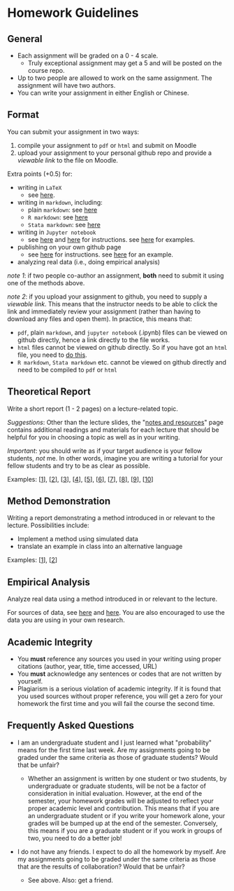 # Homework Guidelines

## General

- Each assignment will be graded on a 0 - 4 scale.
    - Truly exceptional assignment may get a 5 and will be posted on the course repo.
- Up to two people are allowed to work on the same assignment. The assignment will have two authors.
- You can write your assignment in either English or Chinese.

## Format
You can submit your assignment in two ways:
1. compile your assignment to `pdf` or `html` and submit on Moodle
2. upload your assignment to your personal github repo and provide a _viewable link_ to the file on Moodle.

Extra points (+0.5) for:
- writing in `LaTeX`
    - see [here](https://github.com/jiamingmao/data-analysis/blob/master/Materials/Software/LaTex/LaTex.md).
- writing in `markdown`, including:
    - plain `markdown`: see [here](https://jiamingmao.github.io/principles-of-economics/Software/#markdown)
    - `R markdown`: see [here](https://jiamingmao.github.io/data-analysis/Resources/#rr-markdown)
    - `Stata markdown`: see [here](https://jiamingmao.github.io/data-analysis/Resources/#stata)
- writing in `Jupyter notebook`
    - see [here](https://jupyter.org/) and [here](https://jupyter-notebook.readthedocs.io/en/stable/notebook.html) for instructions. see [here](https://github.com/jupyter/jupyter/wiki/A-gallery-of-interesting-Jupyter-Notebooks#statistics-machine-learning-and-data-science) for examples.
- publishing on your own github page
    - see [here](https://github.com/jiamingmao/data-analysis/blob/master/Materials/Software/Git%20and%20Github/Git%20and%20Github.md) for instructions. see [here](https://sudongqi.github.io/) for an example.
- analyzing real data (i.e., doing empirical analysis)

*note 1*: if two people co-author an assignment, **both** need to submit it using one of the methods above.

*note 2*: if you upload your assignment to github, you need to supply a _viewable link_. This means that the instructor needs to be able to click the link and immediately review your assignment (rather than having to download any files and open them). In practice, this means that:
 - `pdf`, plain `markdown`, and `jupyter notebook` (.ipynb) files can be viewed on github directly, hence a link directly to the file works.
 - `html` files cannot be viewed on github directly. So if you have got an `html` file, you need to [do this]().
 - `R markdown`, `Stata markdown` etc. cannot be viewed on github directly and need to be compiled to `pdf` or `html`

## Theoretical Report

Write a short report (1 - 2 pages) on a lecture-related topic.

*Suggestions*: Other than the lecture slides, the "[notes and resources](https://jiamingmao.github.io/data-analysis/Lectures/)" page contains additional readings and materials for each lecture that should be helpful for you in choosing a topic as well as in your writing.

*Important*: you should write as if your target audience is your fellow students, *not* me. In other words, imagine you are writing a tutorial for your fellow students and try to be as clear as possible.

Examples: [[1](http://am207.info/wiki/Divergence.html)], [[2](http://am207.info/wiki/Entropy.html)], [[3](https://vsoch.github.io/2013/bias-and-variance-tradeoff/)], [[4](https://sudongqi.github.io/p6)], [[5](https://timvieira.github.io/blog/post/2014/10/06/kl-divergence-as-an-objective-function/)], [[6](https://www.countbayesie.com/blog/2017/5/9/kullback-leibler-divergence-explained)], [[7](https://pandeykartikey.github.io/machine/learning/basics/2018/05/22/cross-entropy.html)], [[8](https://colah.github.io/posts/2015-09-Visual-Information/)], [[9](https://rdipietro.github.io/friendly-intro-to-cross-entropy-loss/)], [[10](https://ethen8181.github.io/machine-learning/model_selection/kl_divergence.html)]

## Method Demonstration

Writing a report demonstrating a method introduced in or relevant to the lecture. Possibilities include:
- Implement a method using simulated data
- translate an example in class into an alternative language

Examples: [[1](http://htmlpreview.github.io/?https://github.com/jiamingmao/principles-of-economics/blob/master/Homework/intro_regression.html)], [[2](https://github.com/philippbauch/simple-linear-regression-notebook/blob/master/linear-regression-demo.ipynb)]

## Empirical Analysis

Analyze real data using a method introduced in or relevant to the lecture.

For sources of data, see [here](https://github.com/jiamingmao/data-analysis/tree/master/Materials/Data) and [here](https://jiamingmao.github.io/data-analysis/Resources/#miscellaneous). You are also encouraged to use the data you are using in your own research. 

## Academic Integrity
- You **must** reference any sources you used in your writing using proper citations (author, year, title, time accessed, URL)
- You **must** acknowledge any sentences or codes that are not written by yourself.
- Plagiarism is a serious violation of academic integrity. If it is found that you used sources without proper reference, you will get a zero for your homework the first time and you will fail the course the second time.

## Frequently Asked Questions
- I am an undergraduate student and I just learned what "probability" means for the first time last week. Are my assignments going to be graded under the same criteria as those of graduate students? Would that be unfair?
    - Whether an assignment is written by one student or two students, by undergraduate or graduate students, will be not be a factor of consideration in initial evaluation. However, at the end of the semester, your homework grades will be adjusted to reflect your proper academic level and contribution. This means that if you are an undergraduate student or if you write your homework alone, your grades will be bumped up at the end of the semester. Conversely, this means if you are a graduate student or if you work in groups of two, you need to do a better job!


- I do not have any friends. I expect to do all the homework by myself. Are my assignments going to be graded under the same criteria as those that are the results of collaboration? Would that be unfair?
    - See above. Also: get a friend.

